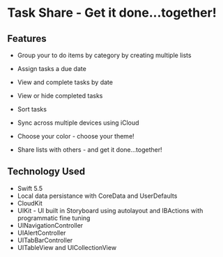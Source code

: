#  Task Share - Get it done...together!

## Features

* Group your to do items by category by creating multiple lists

* Assign tasks a due date

* View and complete tasks by date

* View or hide completed tasks

* Sort tasks

* Sync across multiple devices using iCloud

* Choose your color - choose your theme!

* Share lists with others - and get it done...together!

## Technology Used

* Swift 5.5
* Local data persistance with CoreData and UserDefaults
* CloudKit
* UIKit - UI built in Storyboard using autolayout and IBActions with programmatic fine tuning
* UINavigationController
* UIAlertController
* UITabBarController
* UITableView and UICollectionView
